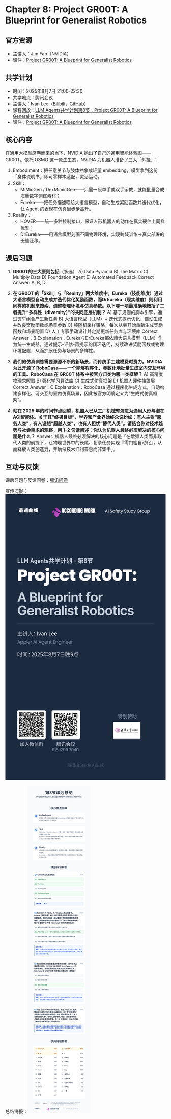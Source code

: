 # Chapter 8: Project GR00T: A Blueprint for Generalist Robotics

## 官方资源

- 主讲人：Jim Fan（NVIDIA）
- 课件：[Project GR00T: A Blueprint for Generalist Robotics](https://rdi.berkeley.edu/llm-agents/assets/jimfangr00t.pdf)

## 共学计划

- 时间：2025年8月7日 21:00-22:30
- 共学地点：腾讯会议
- 主讲人：Ivan Lee（[Bilibili](https://space.bilibili.com/361204826)，[GitHub](https://github.com/leeivan1007)）
- 课程回放：[LLM Agents共学计划第8节：Project GR00T: A Blueprint for Generalist Robotics](https://www.bilibili.com/video/BV1iWt1zrEo2)
- 课件：[Project GR00T: A Blueprint for Generalist Robotics](https://docs.google.com/presentation/d/1L1WDIwPtbFvhm6dtjkXOwITZGaV6yogdTLEt3TNy9LY/edit?usp=sharing)

## 核心内容

在通用大模型席卷而来的当下，NVIDIA 抛出了自己的通用智能体蓝图——GR00T。依托 OSMO 这一原生生态，NVIDIA 为机器人准备了三大「外挂」：
1. Embodiment：把任意关节与肢体抽象成轻量 embedding，模型拿到这份「身体说明书」即可零样本适配，灵活运动。
2. Skill：
    + MiMicGen / DexMimicGen——只需一段单手或双手示教，就能批量合成海量数字训练素材；
    + Eureka——把任务描述喂给大语言模型，自动生成奖励函数并迭代优化，让 Agent 的表现在仿真里步步高升。
3. Reality：
    + HOVER——统一多种控制接口，保证人形机器人的动作在真实硬件上同样优雅；
    + DrEureka——用语言模型刻画不同物理环境，实现跨域训练→真实部署的无缝迁移。

## 课后习题

1. **GR00T的三大原则包括**（多选）
A) Data Pyramid
B) The Matrix
C) Multiply Data
D) Foundation Agent
E) Automated Feedback
Correct Answer: A, B, D

2. **在 GR00T 的「Skill」与「Reality」两大维度中，Eureka（技能维度）通过大语言模型自动生成并迭代优化奖励函数，而DrEureka（现实维度）则利用同样的机制来搜索、调整物理环境与仿真参数。以下哪一项最准确地概括了二者提升“多样性（diversity）”的共同底层机制？**
A) 基于规则的脚本引擎，通过穷举组合产生新任务
B) 大语言模型（LLM）+ 迭代式提示优化，自动生成并改良奖励函数或场景参数
C) 纯随机采样策略，每次从零开始重新生成奖励函数和场景配置
D) 人工专家手动设计并定期更新任务库与环境库
Correct Answer：B
Explanation：Eureka与DrEureka都依赖大语言模型（LLM）作为统一生成器，通过提示-评估-再提示的闭环迭代，持续改进奖励函数或物理环境配置，从而扩展任务与场景的多样性。

3. **我们的仿真训练需要源源不断的新场景，而传统手工建模费时费力。NVIDIA 为此开源了 RoboCasa——一个能够程序化、参数化地批量生成室内交互环境的工具。RoboCasa 在 GR00T 体系中被官方归类为哪一类框架？**
A) 高精度物理求解器
B) 强化学习算法库
C) 生成式仿真框架
D) 机器人硬件抽象层
Correct Answer：C
Explanation：RoboCasa 通过程序化生成方式，自动构建多样化、可交互的室内仿真场景，因此被官方明确定义为“生成式仿真框架”。

4. **站在 2025 年的时间节点回望，机器人已从工厂机械臂演进为通用人形与潜在AGI智能体。关于其“终极目标”，学界和产业界始终众说纷纭：有人主张“服务人类”，有人设想“超越人类”，也有人担忧“替代人类”。请结合你对技术趋势与社会需求的观察，用 1–2 句话阐述：你认为机器人最终必须解决的核心问题是什么？**
Answer: 机器人最终必须解决的核心问题是「在增强人类而非取代人类的前提下，让物理世界中的长尾、复杂任务实现『零门槛自动化』，从而释放人类创造力，并确保技术红利普惠而非集中」。

## 互动与反馈

课后习题与反馈问卷：[腾讯问卷](https://docs.qq.com/form/page/DTWhKV3NEcm15YU9o)

宣传海报：![第8节预告](../assets/LLMAgents共学计划/第8节预告.png)

总结海报：![第8节总结](../assets/LLMAgents共学计划/第8节总结.png)